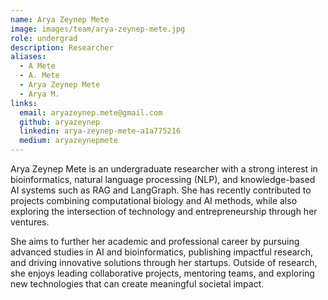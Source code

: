 ```yaml
---
name: Arya Zeynep Mete
image: images/team/arya-zeynep-mete.jpg
role: undergrad
description: Researcher
aliases:
  - A Mete
  - A. Mete
  - Arya Zeynep Mete
  - Arya M.
links:
  email: aryazeynep.mete@gmail.com
  github: aryazeynep
  linkedin: arya-zeynep-mete-a1a775216
  medium: aryazeynepmete
---
```

Arya Zeynep Mete is an undergraduate researcher with a strong interest in bioinformatics, natural language processing (NLP), and knowledge-based AI systems such as RAG and LangGraph. She has recently contributed to projects combining computational biology and AI methods, while also exploring the intersection of technology and entrepreneurship through her ventures.

She aims to further her academic and professional career by pursuing advanced studies in AI and bioinformatics, publishing impactful research, and driving innovative solutions through her startups. Outside of research, she enjoys leading collaborative projects, mentoring teams, and exploring new technologies that can create meaningful societal impact.

